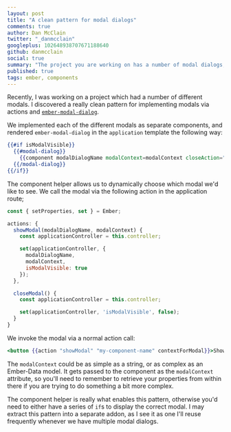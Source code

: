 ```yaml
---
layout: post
title: "A clean pattern for modal dialogs"
comments: true
author: Dan McClain
twitter: "_danmcclain"
googleplus: 102648938707671188640
github: danmcclain
social: true
summary: "The project you are working on has a number of modal dialogs, and the component helper can help"
published: true
tags: ember, components
---
```


Recently, I was working on a project which had a number of different modals. I
discovered a really clean pattern for implementing modals via actions and
[`ember-modal-dialog`](https://github.com/yapplabs/ember-modal-dialog).

We implemented each of the different modals as separate components, and
rendered `ember-modal-dialog` in the `application` template the following
way:

```hbs
{{#if isModalVisible}}
  {{#modal-dialog}}
    {{component modalDialogName modalContext=modalContext closeAction="closeModal"}}
  {{/modal-dialog}}
{{/if}}
```

The component helper allows us to dynamically choose which modal we'd like to
see. We call the modal via the following action in the application route;

```js
const { setProperties, set } = Ember;

actions: {
  showModal(modalDialogName, modalContext) {
    const applicationController = this.controller;

    set(applicationController, {
      modalDialogName,
      modalContext,
      isModalVisible: true
    });
  },

  closeModal() {
    const applicationController = this.controller;

    set(applicationController, 'isModalVisible', false);
  }
}
```

We invoke the modal via a normal action call:

```hbs
<button {{action "showModal" "my-component-name" contextForModal}}>Show the modal!</button>
```

The `modalContext` could be as simple as a string, or as complex as an
Ember-Data model. It gets passed to the component as the `modalContext`
attribute, so you'll need to remember to retrieve your properties from within
there if you are trying to do something a bit more complex.

The component helper is really what enables this pattern, otherwise you'd need
to either have a series of `if`s to display the correct modal. I may extract
this pattern into a separate addon, as I see it as one I'll reuse frequently
whenever we have multiple modal dialogs.
